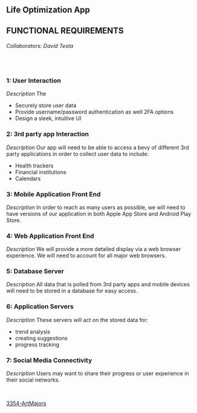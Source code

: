 ## Life Optimization App
## FUNCTIONAL REQUIREMENTS 
###### Collaborators: David Testa
<br />

### 1:   User Interaction
*Description*  The 
   * Securely store user data
   * Provide username/password authentication as well 2FA options
   * Design a sleek, intuitive UI

### 2:   3rd party app Interaction
*Description*  Our app will need to be able to access a bevy of different 3rd party applications in order to collect user data to include:
   * Health trackers
   * Financial institutions
   * Calendars

### 3:   Mobile Application Front End
*Description*  In order to reach as many users as possible, we will need to have versions of our application in both Apple App Store and Android Play Store.

### 4:   Web Application Front End
*Description*  We will provide a more detailed display via a web browser experience. We will need to account for all major web browsers.

### 5:   Database Server
*Description*  All data that is polled from 3rd party apps and mobile devices will need to be stored in a database for easy access.

### 6:   Application Servers
*Description*  These servers will act on the stored data for:
   * trend analysis
   * creating suggestions
   * progress tracking

### 7:   Social Media Connectivity
*Description*  Users may want to share their progress or user experience in their social networks.



<br />

[3354-ArtMajors](https://github.com/dtesta82/3354-ArtMajors)
